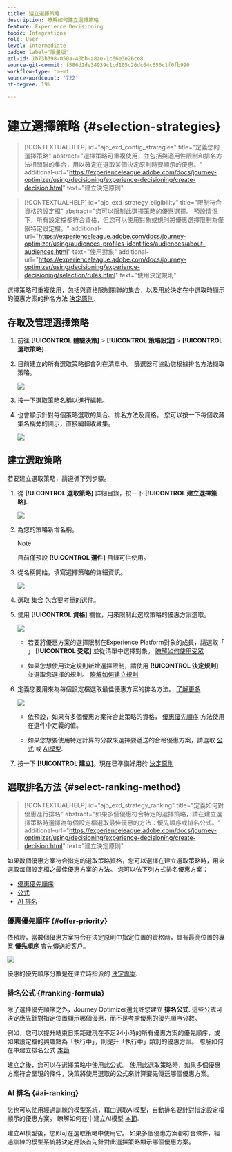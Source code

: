 ```yaml
---
title: 建立選擇策略
description: 瞭解如何建立選擇策略
feature: Experience Decisioning
topic: Integrations
role: User
level: Intermediate
badge: label="限量版"
exl-id: 1b73b398-050a-40bb-a8ae-1c66e3e26ce8
source-git-commit: f586d2de34939c1cd105c26dc64c656c1f0fb990
workflow-type: tm+mt
source-wordcount: '722'
ht-degree: 19%

---
```


# 建立選擇策略 {#selection-strategies}

>[!CONTEXTUALHELP]
>id="ajo_exd_config_strategies"
>title="定義您的選擇策略"
>abstract="選擇策略可重複使用，並包括與適用性限制和排名方法相關聯的集合，用以確定在選取某個決定原則時要顯示的優惠。"
>additional-url="https://experienceleague.adobe.com/docs/journey-optimizer/using/decisioning/experience-decisioning/create-decision.html" text="建立決定原則"

>[!CONTEXTUALHELP]
>id="ajo_exd_strategy_eligibility"
>title="限制符合資格的設定檔"
>abstract="您可以限制此選擇策略的優惠選擇。 預設情況下，所有設定檔都符合資格，但您可以使用對象或規則將優惠選擇限制為僅限特定設定檔。"
>additional-url="https://experienceleague.adobe.com/docs/journey-optimizer/using/audiences-profiles-identities/audiences/about-audiences.html" text="使用對象"
>additional-url="https://experienceleague.adobe.com/docs/journey-optimizer/using/decisioning/experience-decisioning/selection/rules.html" text="使用決定規則"

選擇策略可重複使用，包括與資格限制關聯的集合，以及用於決定在中選取時顯示的優惠方案的排名方法 [決定原則](create-decision.md).

## 存取及管理選擇策略

1. 前往 **[!UICONTROL 體驗決策]** > **[!UICONTROL 策略設定]** > **[!UICONTROL 選取策略]**.

1. 目前建立的所有選取策略都會列在清單中。 篩選器可協助您根據排名方法擷取策略。

   ![](assets/strategy-list-filters.png)

1. 按一下選取策略名稱以進行編輯。

1. 也會顯示針對每個策略選取的集合、排名方法及資格。 您可以按一下每個收藏集名稱旁的圖示，直接編輯收藏集。

   ![](assets/strategy-list-edit-collection.png)

## 建立選取策略

若要建立選取策略，請遵循下列步驟。

1. 從 **[!UICONTROL 選取策略]** 詳細目錄，按一下 **[!UICONTROL 建立選擇策略]**.

   ![](assets/strategy-create-button.png)

1. 為您的策略新增名稱。

   >[!NOTE]
   >
   >目前僅預設 **[!UICONTROL 選件]** 目錄可供使用。

1. 從名稱開始，填寫選擇策略的詳細資訊。

   ![](assets/strategy-create-screen.png)

1. 選取 [集合](collections.md) 包含要考量的選件。

1. 使用 **[!UICONTROL 資格]** 欄位，用來限制此選取策略的優惠方案選取。

   ![](assets/strategy-create-eligibility.png)

   * 若要將優惠方案的選擇限制在Experience Platform對象的成員，請選取「 」 **[!UICONTROL 受眾]** 並從清單中選擇對象。 [瞭解如何使用受眾](../audience/about-audiences.md)

   * 如果您想使用決定規則新增選擇限制，請使用 **[!UICONTROL 決定規則]** 並選取您選擇的規則。 [瞭解如何建立規則](rules.md)

1. 定義您要用來為每個設定檔選取最佳優惠方案的排名方法。 [了解更多](#select-ranking-method)

   ![](assets/strategy-create-ranking.png)

   * 依預設，如果有多個優惠方案符合此策略的資格， [優惠優先順序](#offer-priority) 方法使用在選件中定義的值。

   * 如果您想要使用特定計算的分數來選擇要遞送的合格優惠方案，請選取 [公式](#ranking-formula) 或 [AI模型](#ai-ranking).

1. 按一下 **[!UICONTROL 建立]**。現在已準備好用於 [決定原則](create-decision.md)

## 選取排名方法 {#select-ranking-method}

>[!CONTEXTUALHELP]
>id="ajo_exd_strategy_ranking"
>title="定義如何對優惠進行排名"
>abstract="如果多個優惠符合特定的選擇策略，請在建立選擇策略時選擇為每個設定檔選取最佳優惠的方法：優先順序或排名公式。"
>additional-url="https://experienceleague.adobe.com/docs/journey-optimizer/using/decisioning/experience-decisioning/create-decision.html" text="建立決定原則"

如果數個優惠方案符合指定的選取策略資格，您可以選擇在建立選取策略時，用來選取每個設定檔之最佳優惠方案的方法。 您可以依下列方式排名優惠方案：

* [優惠優先順序](#offer-priority)
* [公式](#ranking-formula)
* [AI 排名](#ai-ranking)

### 優惠優先順序 {#offer-priority}

依預設，當數個優惠方案符合在決定原則中指定位置的資格時，具有最高位置的專案 **優先順序** 會先傳送給客戶。

![](assets/item-priority.png)

優惠的優先順序分數是在建立時指派的 [決定專案](items.md).

### 排名公式 {#ranking-formula}

除了選件優先順序之外，Journey Optimizer還允許您建立 **排名公式**. 這些公式可決定應先針對指定位置顯示哪個優惠，而不是考慮優惠的優先順序分數。

例如，您可以提升結束日期距離現在不足24小時的所有優惠方案的優先順序，或如果設定檔的興趣點為「執行中」，則提升「執行中」類別的優惠方案。 瞭解如何在中建立排名公式 [本節](ranking.md).

建立之後，您可以在選擇策略中使用此公式。 使用此選取策略時，如果多個優惠方案符合呈現的條件，決策將使用選取的公式來計算要先傳送哪個優惠方案。

### AI 排名 {#ai-ranking}

您也可以使用經過訓練的模型系統，藉由選取AI模型，自動排名要針對指定設定檔顯示的優惠方案。 瞭解如何在中建立AI模型 [本節](ranking.md).

建立AI模型後，您即可在選取策略中使用它。 如果多個優惠方案都符合條件，經過訓練的模型系統將決定應該首先針對此選擇策略顯示哪個優惠方案。
